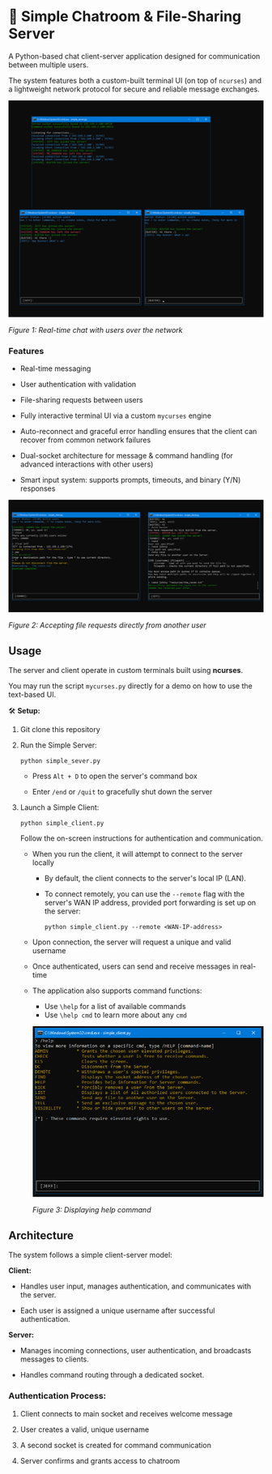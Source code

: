 # 💬 Simple Chatroom & File-Sharing Server

A Python-based chat client-server application designed for communication between multiple users. 

The system features both a custom-built terminal UI (on top of `ncurses`) and a lightweight network protocol for secure and reliable message exchanges.

![Chatroom](./screenshots/chat.png)

*Figure 1: Real-time chat with users over the network*

### Features

- Real-time messaging

- User authentication with validation

- File-sharing requests between users

- Fully interactive terminal UI via a custom `mycurses` engine

- Auto-reconnect and graceful error handling ensures that the client can recover from common network failures

- Dual-socket architecture for message & command handling (for advanced interactions with other users)

- Smart input system: supports prompts, timeouts, and binary (Y/N) responses

![File-sharing](./screenshots/file-sharing.png)

*Figure 2: Accepting file requests directly from another user*


## Usage

The server and client operate in custom terminals built using __ncurses__.

You may run the script `mycurses.py` directly for a demo on how to use the text-based UI.

🛠️ __Setup:__

1. Git clone this repository

1. Run the Simple Server:

	```
	python simple_sever.py
	```
		
	- Press `Alt + D` to open the server's command box

	- Enter `/end` or `/quit` to gracefully shut down the server

1. Launch a Simple Client:

	```
	python simple_client.py
	```

	Follow the on-screen instructions for authentication and communication.

	- When you run the client, it will attempt to connect to the server locally

		- By default, the client connects to the server's local IP (LAN).
		- To connect remotely, you can use the `--remote` flag with the server's WAN IP address, provided port forwarding is set up on the server:
	
			```
			python simple_client.py --remote <WAN-IP-address>
			```

	- Upon connection, the server will request a unique and valid username

	- Once authenticated, users can send and receive messages in real-time

	- The application also supports command functions:

		- Use `\help` for a list of available commands
		- Use `\help cmd` to learn more about any `cmd`

		![Help-command](./screenshots/help.png)

		*Figure 3: Displaying help command*


## Architecture
The system follows a simple client-server model:

__Client:__ 

- Handles user input, manages authentication, and communicates with the server. 

- Each user is assigned a unique username after successful authentication.

__Server:__ 

- Manages incoming connections, user authentication, and broadcasts messages to clients.

- Handles command routing through a dedicated socket.


### Authentication Process:
1. Client connects to main socket and receives welcome message

1. User creates a valid, unique username

1. A second socket is created for command communication

1. Server confirms and grants access to chatroom

